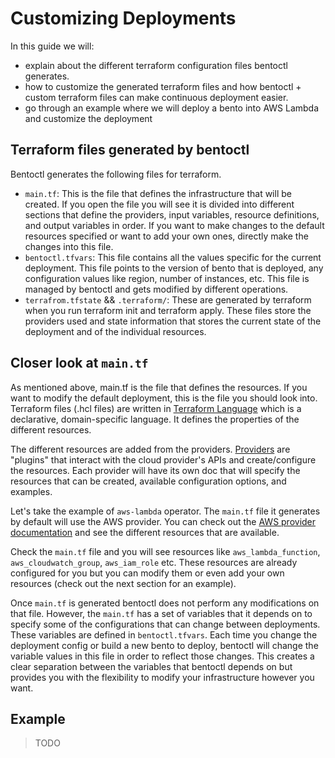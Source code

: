 # Customizing Deployments

In this guide we will:
- explain about the different terraform configuration files bentoctl generates.
- how to customize the generated terraform files and how bentoctl + custom
  terraform files can make continuous deployment easier.
- go through an example where we will deploy a bento into AWS Lambda and
  customize the deployment

## Terraform files generated by bentoctl

Bentoctl generates the following files for terraform.
- `main.tf`: This is the file that defines the infrastructure that will be
  created. If you open the file you will see it is divided into different
  sections that define the providers, input variables, resource definitions, and
  output variables in order. If you want to make changes to the default
  resources specified or want to add your own ones, directly make the changes
  into this file. 
- `bentoctl.tfvars`: This file contains all the values specific for the current
  deployment. This file points to the version of bento that is deployed, any
  configuration values like region, number of instances, etc. This file is
  managed by bentoctl and gets modified by different operations.
- `terrafrom.tfstate` && `.terraform/`: These are generated by terraform when
  you run terraform init and terraform apply. These files store the providers
  used and state information that stores the current state of the deployment and
  of the individual resources. 

## Closer look at `main.tf`
As mentioned above, main.tf is the file that defines the resources. If you want
to modify the default deployment, this is the file you should look into.
Terraform files (.hcl files) are written in [Terraform
Language](https://www.terraform.io/language) which is a declarative,
domain-specific language. It defines the properties of the different resources.

The different resources are added from the providers.
[Providers](https://www.terraform.io/language/providers) are "plugins" that
interact with the cloud provider's APIs and create/configure the resources. Each
provider will have its own doc that will specify the resources that can be
created, available configuration options, and examples.

Let's take the example of `aws-lambda` operator. The `main.tf` file it generates
by default will use the AWS provider. You can check out the [AWS provider
documentation](https://registry.terraform.io/providers/hashicorp/aws/latest/docs)
and see the different resources that are available. 

Check the `main.tf` file and you will see resources like `aws_lambda_function`,
`aws_cloudwatch_group`, `aws_iam_role` etc. These resources are already
configured for you but you can modify them or even add your own resources
(check out the next section for an example). 

Once `main.tf` is generated bentoctl does not perform any modifications on that
file. However, the `main.tf` has a set of variables that it depends on to
specify some of the configurations that can change between deployments. These
variables are defined in `bentoctl.tfvars`. Each time you change the deployment
config or build a new bento to deploy, bentoctl will change the variable values
in this file in order to reflect those changes. This creates a clear separation
between the variables that bentoctl depends on but provides you with the
flexibility to modify your infrastructure however you want.

## Example
> TODO

 

